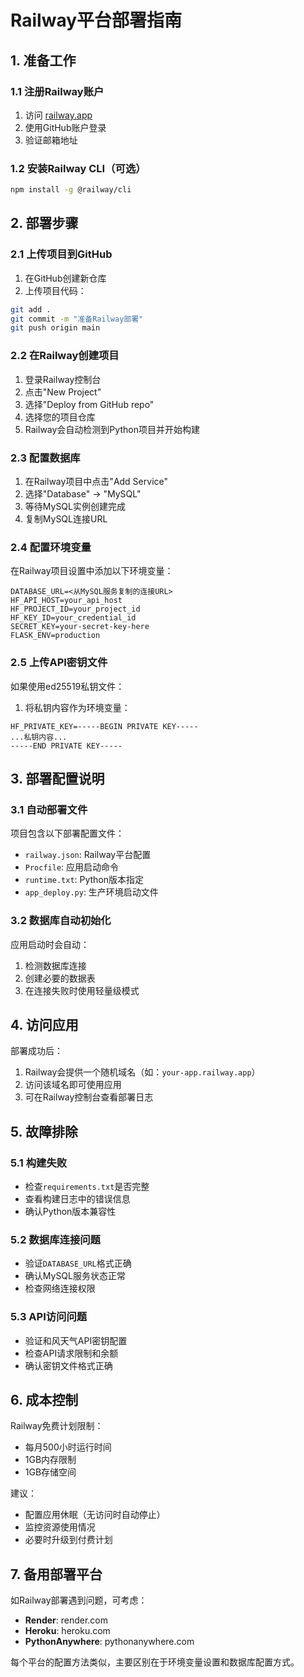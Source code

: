 # Railway平台部署指南

## 1. 准备工作

### 1.1 注册Railway账户
1. 访问 [railway.app](https://railway.app)
2. 使用GitHub账户登录
3. 验证邮箱地址

### 1.2 安装Railway CLI（可选）
```bash
npm install -g @railway/cli
```

## 2. 部署步骤

### 2.1 上传项目到GitHub
1. 在GitHub创建新仓库
2. 上传项目代码：
```bash
git add .
git commit -m "准备Railway部署"
git push origin main
```

### 2.2 在Railway创建项目
1. 登录Railway控制台
2. 点击"New Project"
3. 选择"Deploy from GitHub repo"
4. 选择您的项目仓库
5. Railway会自动检测到Python项目并开始构建

### 2.3 配置数据库
1. 在Railway项目中点击"Add Service"
2. 选择"Database" → "MySQL"
3. 等待MySQL实例创建完成
4. 复制MySQL连接URL

### 2.4 配置环境变量
在Railway项目设置中添加以下环境变量：
```
DATABASE_URL=<从MySQL服务复制的连接URL>
HF_API_HOST=your_api_host
HF_PROJECT_ID=your_project_id
HF_KEY_ID=your_credential_id
SECRET_KEY=your-secret-key-here
FLASK_ENV=production
```

### 2.5 上传API密钥文件
如果使用ed25519私钥文件：
1. 将私钥内容作为环境变量：
```
HF_PRIVATE_KEY=-----BEGIN PRIVATE KEY-----
...私钥内容...
-----END PRIVATE KEY-----
```

## 3. 部署配置说明

### 3.1 自动部署文件
项目包含以下部署配置文件：
- `railway.json`: Railway平台配置
- `Procfile`: 应用启动命令
- `runtime.txt`: Python版本指定
- `app_deploy.py`: 生产环境启动文件

### 3.2 数据库自动初始化
应用启动时会自动：
1. 检测数据库连接
2. 创建必要的数据表
3. 在连接失败时使用轻量级模式

## 4. 访问应用

部署成功后：
1. Railway会提供一个随机域名（如：`your-app.railway.app`）
2. 访问该域名即可使用应用
3. 可在Railway控制台查看部署日志

## 5. 故障排除

### 5.1 构建失败
- 检查`requirements.txt`是否完整
- 查看构建日志中的错误信息
- 确认Python版本兼容性

### 5.2 数据库连接问题
- 验证`DATABASE_URL`格式正确
- 确认MySQL服务状态正常
- 检查网络连接权限

### 5.3 API访问问题
- 验证和风天气API密钥配置
- 检查API请求限制和余额
- 确认密钥文件格式正确

## 6. 成本控制

Railway免费计划限制：
- 每月500小时运行时间
- 1GB内存限制
- 1GB存储空间

建议：
- 配置应用休眠（无访问时自动停止）
- 监控资源使用情况
- 必要时升级到付费计划

## 7. 备用部署平台

如Railway部署遇到问题，可考虑：
- **Render**: render.com
- **Heroku**: heroku.com
- **PythonAnywhere**: pythonanywhere.com

每个平台的配置方法类似，主要区别在于环境变量设置和数据库配置方式。